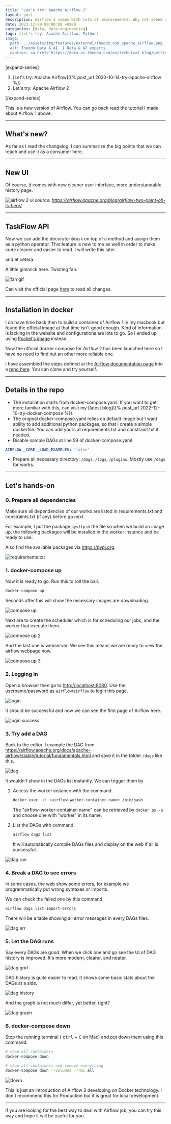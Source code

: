 ```yaml
---
title: "Let's try: Apache Airflow 2"
layout: post
description: Airflow 2 comes with lots of improvements. Why not spend some times to get know this for easier batch job development?
date: 2022-12-29 00:00:00 +0200
categories: [data, data engineering]
tags: [let's try, Apache Airflow, Python]
image:
  path: ../assets/img/features/external/theodo_com_apache_airflow.png
  alt: Theodo Data & AI  | Data & AI experts
  caption: <a href="https://data-ai.theodo.com/en/technical-blog/getting-started-airflow-master-workflows">Theodo Data & AI  | Data & AI experts</a>
---
```


[expand-series]

1. [Let's try: Apache Airflow]({% post_url 2020-10-14-try-apache-airflow %})
1. Let's try: Apache Airflow 2

[/expand-series]

This is a new version of Airflow. You can go back read the tutorial I made about Airflow 1 above.

---

## What's new?

As far as I read the changelog, I can summarize the big points that we can reach and use it as a consumer here.

---

## New UI

Of course, it comes with new cleaner user interface, more understandable history page.

![airflow 2 ui](https://bluebirzdotnet.s3.ap-southeast-1.amazonaws.com/try-airflow-2/airflow-2.0-ui.gif)
*source: <https://airflow.apache.org/blog/airflow-two-point-oh-is-here/>*

---

## TaskFlow API

Now we can add the decorator `@task` on top of a method and assign them as a python operator. This feature is new to me as well in order to make code cleaner and easier to read. I will write this later.

and et cetera.

A little gimmick here. Twisting fan.

![fan gif](https://bluebirzdotnet.s3.ap-southeast-1.amazonaws.com/try-airflow-2/winding-airflow.gif)

Can visit the official page [here](https://airflow.apache.org/blog/airflow-two-point-oh-is-here/) to read all changes.

---

## Installation in docker

I do have time back then to build a container of Airflow 1 in my macbook but found the official image at that time isn't good enough. Kind of information is lacking in the website and configurations are lots to go. So I ended up using [Puckel's image](https://hub.docker.com/r/puckel/docker-airflow/) instead.

Now the official docker compose for Airflow 2 has been launched here so I have no need to find out an other more reliable one.

I have assembled the steps defined at the [Airflow documentation page](https://airflow.apache.org/docs/apache-airflow/stable/howto/docker-compose/index.html) into a [repo here](https://github.com/bluebirz/airflow-docker). You can clone and try yourself.

---

## Details in the repo

- The installation starts from docker-compose.yaml. If you want to get more familiar with this, can visit my [latest blog]({% post_url 2022-12-10-try-docker-compose %}).
- The original docker-compose.yaml relies on default image but I want ability to add additional  python packages, so that I create a simple dockerfile. You can add yours at requirements.txt and constraint.txt if needed.
- Disable sample DAGs at line 59 of docker-compose.yaml

```yaml
AIRFLOW__CORE__LOAD_EXAMPLES: 'false'
```

- Prepare all necessary directory: `/dags`, `/logs`, `/plugins`. Mostly use `/dags` for works.

---

## Let's hands-on

### 0. Prepare all dependencies

Make sure all dependencies of our works are listed in requirements.txt and constraints.txt (if any) before go next.

For example, I put the package `pysftp` in the file so when we build an image up, the following packages will be installed in the worker instance and be ready to use.

Also find the available packages via <https://pypi.org>.

![requirements.txt](https://bluebirzdotnet.s3.ap-southeast-1.amazonaws.com/try-airflow-2/dep-requirements.png)

### 1. docker-compose up

Now it is ready to go. Run this to roll the ball.

```sh
docker-compose up
```

Seconds after this will show the necessary images are downloading.

![compose up](https://bluebirzdotnet.s3.ap-southeast-1.amazonaws.com/try-airflow-2/compose-up.png)

Next are to create the scheduler which is for scheduling our jobs, and the worker that execute them.

![compose up 2](https://bluebirzdotnet.s3.ap-southeast-1.amazonaws.com/try-airflow-2/airflow-01-worker.png)

And the last one is webserver. We see this means we are ready to view the airflow webpage now.

![compose up 3](https://bluebirzdotnet.s3.ap-southeast-1.amazonaws.com/try-airflow-2/airflow-02-webserver.png)

### 2. Logging in

Open a browser then go to <http://localhost:8080>. Use the username/password as `airflow`/`airflow` to login this page.

![login](https://bluebirzdotnet.s3.ap-southeast-1.amazonaws.com/try-airflow-2/airflow-03-login.png)

It should be successful and now we can see the first page of Airflow here.

![login success](https://bluebirzdotnet.s3.ap-southeast-1.amazonaws.com/try-airflow-2/airflow-04-dags.png)

### 3. Try add a DAG

Back to the editor. I example the DAG from <https://airflow.apache.org/docs/apache-airflow/stable/tutorial/fundamentals.html> and save it in the folder `/dags` like this.

![dag](https://bluebirzdotnet.s3.ap-southeast-1.amazonaws.com/try-airflow-2/airflow-05-daglist.png)

It wouldn't show in the DAGs list instantly. We can trigger them by

1. Access the worker instance with the command.  

      ```sh
      docker exec -it <airflow-worker-container-name> /bin/bash
      ```

      The "airflow-worker-container-name" can be retrieved by `docker ps -a` and choose one with "worker" in its name.

2. List the DAGs with command.  

      ```sh
      airflow dags list
      ```

      It will automatically compile DAGs files and display on the web if all is successful.

![dag run](https://bluebirzdotnet.s3.ap-southeast-1.amazonaws.com/try-airflow-2/airflow-06-dagshow.png)

### 4. Break a DAG to see errors

In some cases, the web show some errors, for example we programmatically put wrong syntaxes or imports.

We can check the failed one by this command.

```sh
airflow dags list-import-errors
```

There will be a table showing all error messages in every DAGs files.

![dag err](https://bluebirzdotnet.s3.ap-southeast-1.amazonaws.com/try-airflow-2/airflow-07-dagerror.png)

### 5. Let the DAG runs

Say every DAGs are good. When we click one and go see the UI of DAG history is improved. It's more modern, clearer, and neater.

![dag grid](https://bluebirzdotnet.s3.ap-southeast-1.amazonaws.com/try-airflow-2/airflow-08-history.png)

DAG history is quite easier to read. It shows some basic stats about the DAGs at a side.

![dag history](https://bluebirzdotnet.s3.ap-southeast-1.amazonaws.com/try-airflow-2/airflow-09-run.png)

And the graph is not much differ, yet better, right?

![dag graph](https://bluebirzdotnet.s3.ap-southeast-1.amazonaws.com/try-airflow-2/airflow-10-graph.png)

### 6. docker-compose down

Stop the running terminal ( <kbd>ctrl</kbd> + <kbd>C</kbd> on Mac) and put down them using this command.

```sh
# stop all containers
docker-compose down

# stop all containers and remove everything
docker-compose down --volumes --rmi all
```

![down](https://bluebirzdotnet.s3.ap-southeast-1.amazonaws.com/try-airflow-2/compose-down.png)

This is just an introduction of Airflow 2 developing on Docker technology. I don't recommend this for Production but it is great for local development.

---

If you are looking for the best way to deal with Airflow job, you can try this way and hope it will be useful for you.
